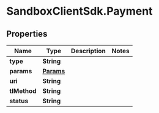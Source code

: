 # SandboxClientSdk.Payment

## Properties
Name | Type | Description | Notes
------------ | ------------- | ------------- | -------------
**type** | **String** |  | 
**params** | [**Params**](Params.md) |  | 
**uri** | **String** |  | 
**tlMethod** | **String** |  | 
**status** | **String** |  | 
